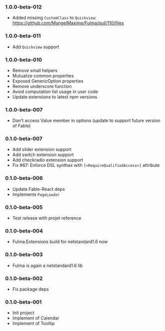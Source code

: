### 1.0.0-beta-012

* Added missing `CustomClass` to `Quickview`: https://github.com/MangelMaxime/Fulma/pull/110/files

### 1.0.0-beta-011

* Add `Quickview` support

### 1.0.0-beta-010

* Remove small helpers
* Mutualize common properties
* Exposed GenericOption properties
* Remove underscore function
* Avoid computation list usage in user code
* Update extensions to latest npm versions

### 1.0.0-beta-007

* Don't access Value member in options (update to support future version of Fable)

### 0.1.0-beta-007

* Add slider extension support
* Add switch extension support
* Add checkradio extension support
* Fix #67: Enforce DSL synthax with `[<RequireQualifiedAccess>]` attribute

### 0.1.0-beta-006

* Update Fable-React deps
* Implements `PageLoader`

### 0.1.0-beta-005

* Test release with projet reference

### 0.1.0-beta-004

* Fulma.Extensions build for netstandard1.6 now

### 0.1.0-beta-003

* Fulma is again a netstandard1.6 lib

### 0.1.0-beta-002

* Fix package deps

### 0.1.0-beta-001

* Init project
* Implement of Calendar
* Implement of Tooltip
